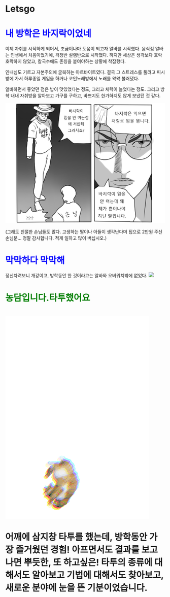 # Letsgo
<html>
<head>
    <title>임하의 방학은!?</title>
</head>
<body>
<h1><span style="color:blue">내 방학은 바지락이었네</span></h1>
    <P> 이제 자취를 시작하게 되어서, 조금이나마 도움이 되고자 알바를 시작했다. 음식점 알바는 인생에서 처음이었기에, 걱정반 설렘반으로 시작했다. 하지만 세상은 생각보다 호락호락하지 않았고, 칼국수에도 존칭을 붙여야하는 상황에 착잡했다. </p>
 
   <p>인내심도 기르고 자본주의에 굴복하는 아르바이트였다. 결국 그 스트레스를 풀려고 피시방에 가서 하루종일 게임을 하거나 코인노래방에서 노래를 왁왁 불러댔다. </p> <p>알바하면서 좋았던 점은 밥이 맛있었다는 정도, 그리고 체력이 늘었다는 정도. 
    그리고 방학 내내 자취방을 알아보고 가구를 구하고, 바쁘지도 한가하지도 않게 보냈던 것 같다.</p>
   <img src="./bajirak.png">
   <p>(그래도 친절한 손님들도 많다. 고생하는 딸이나 아들이 생각난다며 팁으로 2만원 주신 손님분... 정말 감사합니다. 적게 일하고 많이 버십시오.)</p>

   <h1><span style="color:blue">막막하다 막막해</span></h1>
   <p>정신차려보니 개강이고, 방학동안 한 것이라고는 알바와 오버워치밖에 없었다.
   <img src="./nofuture.gif">
    
   <h1><span style="color:green">농담입니다.타투했어요</span><h1>
    <img src="./CATCAT.gif">
      <p>어깨에 삼지창 타투를 했는데, 방학동안 가장 즐거웠던 경험! 아프면서도 결과를 보고나면 뿌듯한, 또 하고싶은! 타투의 종류에 대해서도 알아보고 기법에 대해서도 찾아보고, 새로운 분야에 눈을 뜬 기분이었습니다.</p>
